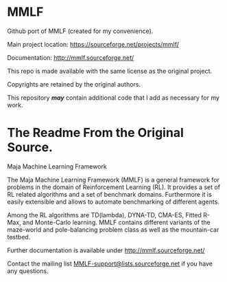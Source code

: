 # MMLF

Github port of MMLF (created for my convenience).

Main project location: https://sourceforge.net/projects/mmlf/

Documentation: http://mmlf.sourceforge.net/

This repo is made available with the same license as the original project.

Copyrights are retained by the original authors.

This repository _**may**_ contain additional code that I add as necessary for my work.

# The Readme From the Original Source.

Maja Machine Learning Framework

The Maja Machine Learning Framework (MMLF) is a general framework for 
problems in the domain of Reinforcement Learning (RL). It provides a 
set of RL related algorithms and a set of benchmark domains. 
Furthermore it is easily extensible and allows to automate 
benchmarking of different agents. 

Among the RL algorithms are TD(lambda), DYNA-TD, CMA-ES,
Fitted R-Max, and Monte-Carlo learning. MMLF contains different 
variants of the maze-world and pole-balancing problem class as 
well as the mountain-car testbed.

Further documentation is available under http://mmlf.sourceforge.net/

Contact the mailing list MMLF-support@lists.sourceforge.net
if you have any questions.
